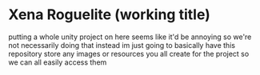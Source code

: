 # Xena Roguelite (working title)
putting a whole unity project on here seems like it'd be annoying so we're not necessarily doing that
instead im just going to basically have this repository store any images or resources you all create for the project 
so we can all easily access them

